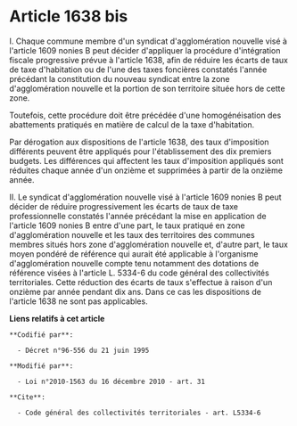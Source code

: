 # Article 1638 bis

I. Chaque commune membre  d'un syndicat d'agglomération nouvelle visé à l'article 1609 nonies B peut décider d'appliquer la
procédure d'intégration fiscale progressive prévue à l'article 1638, afin de réduire les écarts de taux de taxe d'habitation
ou de l'une des taxes foncières constatés l'année précédant la constitution du nouveau syndicat entre la zone d'agglomération
nouvelle et la portion de son territoire située hors de cette zone.

Toutefois, cette procédure doit être précédée d'une homogénéisation des abattements pratiqués en matière de calcul de la taxe
d'habitation.

Par dérogation aux dispositions de l'article 1638, des taux d'imposition différents peuvent être appliqués pour
l'établissement des dix premiers budgets. Les différences qui affectent les taux d'imposition appliqués sont réduites chaque
année d'un onzième et supprimées à partir de la onzième année.

II. Le syndicat d'agglomération nouvelle visé à l'article 1609 nonies B peut décider de réduire progressivement les écarts de
taux de taxe professionnelle constatés l'année précédant la mise en application de l'article 1609 nonies B entre d'une part,
le taux pratiqué en zone d'agglomération nouvelle et les taux des territoires des communes membres situés hors zone
d'agglomération nouvelle et, d'autre part, le taux moyen pondéré de référence qui aurait été applicable à l'organisme
d'agglomération nouvelle compte tenu notamment des dotations de référence visées à l'article L. 5334-6 du code général des
collectivités territoriales. Cette réduction des écarts de taux s'effectue à raison d'un onzième par année pendant dix ans.
Dans ce cas les dispositions de l'article 1638 ne sont pas applicables.

**Liens relatifs à cet article**

	**Codifié par**:

	  - Décret n°96-556 du 21 juin 1995

	**Modifié par**:

	  - Loi n°2010-1563 du 16 décembre 2010 - art. 31

	**Cite**:

	  - Code général des collectivités territoriales - art. L5334-6
